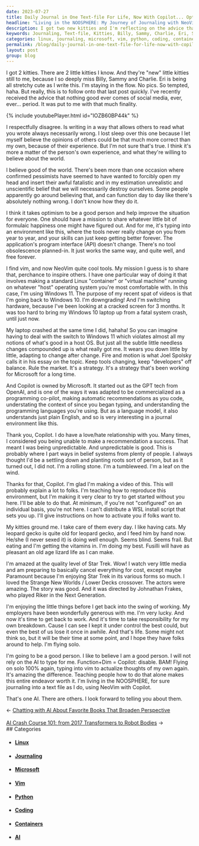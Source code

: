 ```yaml
---
date: 2023-07-27
title: Daily Journal in One Text-file For Life, Now With Copilot... Optional!
headline: "Living in the NOOSPHERE: My Journey of Journaling with NeoVim and Copilot"
description: I got two new kitties and I'm reflecting on the advice that nothing good ever comes of social media. I disagree and believe that it takes optimism to be a good person. I'm using NeoVim and Copilot to journal in a text file, and I'm sharing my mission to inspire others with my formulaic happiness. I'm teaching people how to use NeoVim and Copilot, and I'm looking forward to telling you about other AI.
keywords: Journaling, Text-file, Kitties, Billy, Sammy, Charlie, Eri, Social Media, Optimism, Mission, Linux, Container, Virtual Machine, Windows 11, Windows 10, Downgrade, Hardware, Cracked Screen, System Crash, Vim, NeoVim, Copilot, GPT, OpenAI, Programming, API, Tool Obsolescence, Fire and Motion, Joel Spolsky, Microsoft, Language Model, English, Formulaic Happiness, Inspire, Video
categories: linux, journaling, microsoft, vim, python, coding, container, ai
permalink: /blog/daily-journal-in-one-text-file-for-life-now-with-copilot-optional/
layout: post
group: blog
---
```



I got 2 kitties. There are 2 little kitties I know. And they're "new" little
kitties still to me, because I so deeply miss Billy, Sammy and Charlie. Eri is
being all stretchy cute as I write this. I'm staying in the flow. No pics. So
tempted, haha. But really, this is to follow onto that last post quickly. I've
recently received the advice that nothing good ever comes of social media,
ever, ever... period. It was put to me with that much finality.

{% include youtubePlayer.html id="lOZB60BP44k" %}

I respectfully disagree. Is writing in a way that allows others to read what
you wrote always necessarily wrong. I lost sleep over this one because I let
myself believe the opinions of others could be that much more correct than my
own, because of their experience. But I'm not sure that's true. I think it's
more a matter of the person's own experience, and what they're willing to
believe about the world.

I believe good of the world. There's been more than one occasion where
confirmed pessimists have seemed to have wanted to forcibly open my head and
insert their awful fatalistic and in my estimation unrealistic and unscientific
belief that we will necessarily destroy ourselves. Some people apparently go
around believing that, and can function day to day like there's absolutely
nothing wrong. I don't know how they do it.

I think it takes optimism to be a good person and help improve the situation
for everyone. One should have a mission to share whatever little bit of
formulaic happiness one might have figured out. And for me, it's typing into an
environment like this, where the tools never really change on you from year to
year, and your skills can just keep getting better forever. The application's
program interface (API) doesn't change. There's no tool obsolescence
planned-in. It just works the same way, and quite well, and free forever.

I find vim, and now NeoVim quite cool tools. My mission I guess is to share
that, perchance to inspire others. I have one particular way of doing it that
involves making a standard Linux "container" or "virtual machine" running on
whatever "host" operating system you're most comfortable with. In this case,
I'm using Windows 11. The purpose of my recent spat of videos is that I'm going
back to Windows 10. I'm downgrading! And I'm switching hardware, because I've
been looking at a cracked screen for 3 months. It was too hard to bring my
Windows 10 laptop up from a fatal system crash, until just now.

My laptop crashed at the same time I did, hahaha! So you can imagine having to
deal with the switch to Windows 11 which violates almost all my notions of
what's good in a host OS. But just all the subtle little needless changes
compounded up is what really got me. It wears you down little by little,
adapting to change after change. Fire and motion is what Joel Spolsky calls it
in his essay on the topic. Keep tools changing, keep "developers" off balance.
Rule the market. It's a strategy. It's a strategy that's been working for
Microsoft for a long time.

And Copilot is owned by Microsoft. It started out as the GPT tech from OpenAI,
and is one of the ways it was adapted to be commercialized as a programming
co-pilot, making automatic recommendations as you code, understating the
context of since you began typing, and understanding the programming languages
you're using. But as a language model, it also understands just plain English,
and so is very interesting in a journal environment like this.

Thank you, Copilot. I do have a love/hate relationship with you. Many times, I
considered you being unable to make a recommendation a success. That meant I
was being unpredictable. And unpredictable is good. This is probably where I
part ways in belief systems from plenty of people. I always thought I'd be a
settling down and planting roots sort of person, but as it turned out, I did
not. I'm a rolling stone. I'm a tumbleweed. I'm a leaf on the wind.

Thanks for that, Copilot. I'm glad I'm making a video of this. This will
probably explain a lot to folks. I'm teaching how to reproduce this
environment, but I'm making it very clear to try to get started without you
here. I'll be able to do that. At minimum, if you're not "configured" on an
individual basis, you're not here. I can't distribute a WSL install script that
sets you up. I'll give instructions on how to activate you if folks want to.

My kitties ground me. I take care of them every day. I like having cats. My
leopard gecko is quite old for leopard gecko, and I feed him by hand now.
He/she (I never sexed it) is doing well enough. Seems blind. Seems frail. But
eating and I'm getting the vitamins in. I'm doing my best. Fusilli will have as
pleasant an old age lizard life as I can make.

I'm amazed at the quality level of Star Trek. Wow! I watch very little media
and am preparing to basically cancel everything for cost, except maybe
Paramount because I'm enjoying Star Trek in its various forms so much. I loved
the Strange New Worlds / Lower Decks crossover. The actors were amazing. The
story was good. And it was directed by Johnathan Frakes, who played Riker in
the Next Generation. 

I'm enjoying the little things before I get back into the swing of working. My
employers have been wonderfully generous with me. I'm very lucky. And now it's
time to get back to work. And it's time to take responsibility for my own
breakdown. Cause I can see I kept it under control the best could, but even the
best of us lose it once in awhile. And that's life. Some might not think so,
but it will be their time at some point, and I hope they have folks around to
help. I'm flying solo.

I'm going to be a good person. I like to believe I am a good person. I will not
rely on the AI to type for me. Function+Dim = Copilot: disable. BAM! Flying on
solo 100% again, typing into vim to actualize thoughts of my own again. It's
amazing the difference. Teaching people how to do that alone makes this entire
endeavor worth it. I'm living in the NOOSPHERE, for sure journaling into a text
file as I do, using NeoVim with Copilot.

That's one AI. There are others. I look forward to telling you about them.

















<div class="arrow-links"><div class="post-nav-prev"><span class="arrow">&larr;&nbsp;</span><a href="/blog/chatting-with-ai-about-favorite-books-that-broaden-perspective/">Chatting with AI About Favorite Books That Broaden Perspective</a></div> &nbsp; <div class="post-nav-next"><a href="/blog/ai-crash-course-101-from-2017-transformers-to-robot-bodies/">AI Crash Course 101: from 2017 Transformers to Robot Bodies</a><span class="arrow">&nbsp;&rarr;</span></div></div>
## Categories

<ul>
<li><h4><a href='/linux/'>Linux</a></h4></li>
<li><h4><a href='/journaling/'>Journaling</a></h4></li>
<li><h4><a href='/microsoft/'>Microsoft</a></h4></li>
<li><h4><a href='/vim/'>Vim</a></h4></li>
<li><h4><a href='/python/'>Python</a></h4></li>
<li><h4><a href='/coding/'>Coding</a></h4></li>
<li><h4><a href='/container/'>Containers</a></h4></li>
<li><h4><a href='/ai/'>AI</a></h4></li></ul>